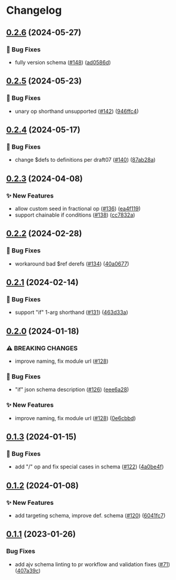 # Changelog

## [0.2.6](https://github.com/open-feature/flagd-schemas/compare/json/json-schema-v0.2.5...json/json-schema-v0.2.6) (2024-05-27)


### 🐛 Bug Fixes

* fully version schema ([#148](https://github.com/open-feature/flagd-schemas/issues/148)) ([ad0586d](https://github.com/open-feature/flagd-schemas/commit/ad0586dc87ba1c554fa8ec5f1753afedcabfd0b1))

## [0.2.5](https://github.com/open-feature/flagd-schemas/compare/json/json-schema-v0.2.4...json/json-schema-v0.2.5) (2024-05-23)


### 🐛 Bug Fixes

* unary op shorthand unsupported ([#142](https://github.com/open-feature/flagd-schemas/issues/142)) ([946ffc4](https://github.com/open-feature/flagd-schemas/commit/946ffc4d2ed29e91d3beddd7b0650df350411c71))

## [0.2.4](https://github.com/open-feature/flagd-schemas/compare/json/json-schema-v0.2.3...json/json-schema-v0.2.4) (2024-05-17)


### 🐛 Bug Fixes

* change $defs to definitions per draft07 ([#140](https://github.com/open-feature/flagd-schemas/issues/140)) ([87ab28a](https://github.com/open-feature/flagd-schemas/commit/87ab28a58cac260b911c03b35451c8175ec1f148))

## [0.2.3](https://github.com/open-feature/flagd-schemas/compare/json/json-schema-v0.2.2...json/json-schema-v0.2.3) (2024-04-08)


### ✨ New Features

* allow custom seed in fractional op ([#136](https://github.com/open-feature/flagd-schemas/issues/136)) ([ea4f119](https://github.com/open-feature/flagd-schemas/commit/ea4f119d2bd716ec4aec05e554d51e7e79ba187b))
* support chainable if conditions ([#138](https://github.com/open-feature/flagd-schemas/issues/138)) ([cc7832a](https://github.com/open-feature/flagd-schemas/commit/cc7832ab20c9e0b8e438ffc4299f661974149454))

## [0.2.2](https://github.com/open-feature/flagd-schemas/compare/json/json-schema-v0.2.1...json/json-schema-v0.2.2) (2024-02-28)


### 🐛 Bug Fixes

* workaround bad $ref derefs ([#134](https://github.com/open-feature/flagd-schemas/issues/134)) ([40a0677](https://github.com/open-feature/flagd-schemas/commit/40a0677a6a97b9e15d4c8e9419d4b666bfa778b3))

## [0.2.1](https://github.com/open-feature/flagd-schemas/compare/json/json-schema-v0.2.0...json/json-schema-v0.2.1) (2024-02-14)


### 🐛 Bug Fixes

* support "if" 1-arg shorthand ([#131](https://github.com/open-feature/flagd-schemas/issues/131)) ([463d33a](https://github.com/open-feature/flagd-schemas/commit/463d33a3895f1cd1149c9d99cdc5fb7981abd296))

## [0.2.0](https://github.com/open-feature/flagd-schemas/compare/json/json-schema-v0.1.3...json/json-schema-v0.2.0) (2024-01-18)


### ⚠ BREAKING CHANGES

* improve naming, fix module url ([#128](https://github.com/open-feature/flagd-schemas/issues/128))

### 🐛 Bug Fixes

* "if" json schema description ([#126](https://github.com/open-feature/flagd-schemas/issues/126)) ([eee6a28](https://github.com/open-feature/flagd-schemas/commit/eee6a2810d9c45a360841a30f3fb92b534f5611d))


### ✨ New Features

* improve naming, fix module url ([#128](https://github.com/open-feature/flagd-schemas/issues/128)) ([0e6cbbd](https://github.com/open-feature/flagd-schemas/commit/0e6cbbd89d1591df728c9ab06d6cf4065f432dfe))

## [0.1.3](https://github.com/open-feature/flagd-schemas/compare/json/json-schema-v0.1.2...json/json-schema-v0.1.3) (2024-01-15)


### 🐛 Bug Fixes

* add "/" op and fix special cases in schema ([#122](https://github.com/open-feature/flagd-schemas/issues/122)) ([4a0be4f](https://github.com/open-feature/flagd-schemas/commit/4a0be4f48816ea0ac83d909ae58b8dcf5acda4b8))

## [0.1.2](https://github.com/open-feature/flagd-schemas/compare/json/json-schema-v0.1.1...json/json-schema-v0.1.2) (2024-01-08)


### ✨ New Features

* add targeting schema, improve def. schema ([#120](https://github.com/open-feature/flagd-schemas/issues/120)) ([6041fc7](https://github.com/open-feature/flagd-schemas/commit/6041fc7ef05fdd6ea9013718f253c869cb528b68))

## [0.1.1](https://github.com/open-feature/schemas/compare/json/json-schema-v0.1.0...json/json-schema-v0.1.1) (2023-01-26)


### Bug Fixes

* add ajv schema linting to pr workflow and validation fixes ([#71](https://github.com/open-feature/schemas/issues/71)) ([407a39c](https://github.com/open-feature/schemas/commit/407a39c2049e95ae1d80c28b68aa2658d597fbc5))
